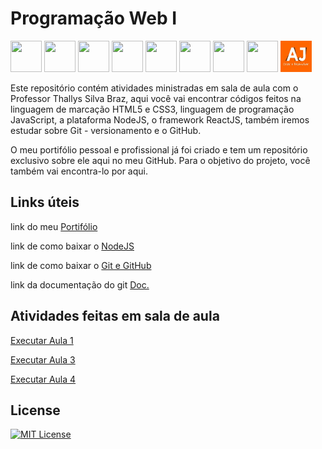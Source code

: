 # Programação Web I

<img src="https://cdn.jsdelivr.net/gh/devicons/devicon@latest/icons/html5/html5-plain.svg" width="50" height="50"/> <img src="https://cdn.jsdelivr.net/gh/devicons/devicon@latest/icons/css3/css3-plain.svg" width="50" height="50"/> <img src="https://cdn.jsdelivr.net/gh/devicons/devicon@latest/icons/javascript/javascript-plain.svg" width="50" height="50"/> <img src="https://cdn.jsdelivr.net/gh/devicons/devicon@latest/icons/typescript/typescript-plain.svg" width="50" height="50"/> <img src="https://cdn.jsdelivr.net/gh/devicons/devicon@latest/icons/nodejs/nodejs-plain.svg" width="50" height="50"/> <img src="https://cdn.jsdelivr.net/gh/devicons/devicon@latest/icons/react/react-original.svg" width="50" height="50"/> <img src="https://cdn.jsdelivr.net/gh/devicons/devicon@latest/icons/git/git-plain.svg" width="50" height="50"/> <img src="https://img.icons8.com/?size=512&id=bVGqATNwfhYq&format=png" width="50" height="50"/> <img src="Imagens/Logo.jpg" alt="Logo" width="50" height="50">

Este repositório contém atividades ministradas em sala de aula com o Professor Thallys Silva Braz, aqui você vai encontrar códigos feitos na linguagem de marcação HTML5 e CSS3, linguagem de programação JavaScript, a plataforma NodeJS, o framework ReactJS, também iremos estudar sobre Git - versionamento e o GitHub.

O meu portifólio pessoal e profissional já foi criado e tem um repositório exclusivo sobre ele aqui no meu GitHub. Para o objetivo do projeto, você também vai encontra-lo por aqui.

## Links úteis

link do meu <a href= "https://anajulialeite.github.io/Meu_Portifolio/">Portifólio</a>

link de como baixar o <a href= "https://nodejs.org/en">NodeJS</a>

link de como baixar o <a href= "https://www.youtube.com/watch?v=gMh6lrXibWY&t=1893s">Git e GitHub</a>

link da documentação do git <a href= "https://git-scm.com/doc">Doc.</a>

## Atividades feitas em sala de aula

<a href= "https://anajulialeite.github.io/ProgramacaoWebI/Aula%201/Aula%201.html">Executar Aula 1</a>

<a href= "https://anajulialeite.github.io/ProgramacaoWebI/Aula%203/index.html">Executar Aula 3</a>

<a href= "https://anajulialeite.github.io/ProgramacaoWebI/Aula%204/index.html">Executar Aula 4</a>

## License

[![MIT License](https://img.shields.io/badge/License-MIT-%231C003F.svg)](./LICENSE)

